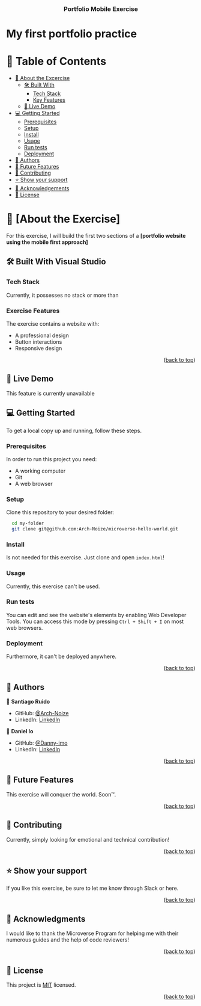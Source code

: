 
<div align="center">
  <h3><b>Portfolio Mobile Exercise</b></h3>
</div>

# My first portfolio practice

<!-- TABLE OF CONTENTS -->

# 📗 Table of Contents

- [📖 About the Excercise](#about-ex)
  - [🛠 Built With](#built-with)
    - [Tech Stack](#tech-stack)
    - [Key Features](#key-features)
  - [🚀 Live Demo](#live-demo)
- [💻 Getting Started](#getting-started)
  - [Prerequisites](#prerequisites)
  - [Setup](#setup)
  - [Install](#install)
  - [Usage](#usage)
  - [Run tests](#run-tests)
  - [Deployment](#deployment)
- [👥 Authors](#authors)
- [🔭 Future Features](#future-features)
- [🤝 Contributing](#contributing)
- [⭐️ Show your support](#support)
- [🙏 Acknowledgements](#acknowledgements)
- [📝 License](#license)

<!-- PROJECT DESCRIPTION -->

# 📖 [About the Exercise] <a name="about-project"></a>

For this exercise, I will build the first two sections of a **[portfolio website using the mobile first approach]**

## 🛠 Built With Visual Studio <a name="built-with"></a>

### Tech Stack <a name="tech-stack"></a>
Currently, it possesses no stack or more than 

<!-- Features -->

### Exercise Features <a name="key-features"></a>

The exercise contains a website with:
- A professional design
- Button interactions 
- Responsive design

<p align="right">(<a href="#readme-top">back to top</a>)</p>

<!-- LIVE DEMO -->

## 🚀 Live Demo <a name="live-demo"></a>
This feature is currently unavailable

<!-- GETTING STARTED -->

## 💻 Getting Started <a name="getting-started"></a>

To get a local copy up and running, follow these steps.

### Prerequisites <a name="prerequisites"></a>

In order to run this project you need:
- A working computer
- Git
- A web browser

### Setup <a name="setup"></a>

Clone this repository to your desired folder:

```sh
  cd my-folder
  git clone git@github.com:Arch-Noize/microverse-hello-world.git
```

### Install <a name="install"></a>

Is not needed for this exercise. Just clone and open `index.html`!

### Usage <a name="usage"></a>

Currently, this exercise can't be used.

### Run tests <a name="run-tests"></a>

You can edit and see the website's elements by enabling Web Developer Tools. You can access this mode by pressing `Ctrl + Shift + I` on most web browsers.

### Deployment <a name="deployment"></a>

Furthermore, it can't be deployed anywhere.

<p align="right">(<a href="#readme-top">back to top</a>)</p>

<!-- AUTHORS -->

## 👥 Authors <a name="authors"></a>

👤 **Santiago Ruido**

- GitHub: [@Arch-Noize](https://github.com/Arch-Noize)
- LinkedIn: [LinkedIn](https://www.linkedin.com/in/santiago-ruido-a1404880/)

👤 **Daniel Io**

- GitHub: [@Danny-imo](https://github.com/Danny-imo)
- LinkedIn: [LinkedIn](https://www.linkedin.com/in/santiago-ruido-a1404880/)

<p align="right">(<a href="#readme-top">back to top</a>)</p>

<!-- FUTURE FEATURES -->

## 🔭 Future Features <a name="future-features"></a>

This exercise will conquer the world. Soon™️.

<p align="right">(<a href="#readme-top">back to top</a>)</p>

<!-- CONTRIBUTING -->

## 🤝 Contributing <a name="contributing"></a>

Currently, simply looking for emotional and technical contribution! 

<p align="right">(<a href="#readme-top">back to top</a>)</p>

<!-- SUPPORT -->

## ⭐️ Show your support <a name="support"></a>

If you like this exercise, be sure to let me know through Slack or here.

<p align="right">(<a href="#readme-top">back to top</a>)</p>

<!-- ACKNOWLEDGEMENTS -->

## 🙏 Acknowledgments <a name="acknowledgements"></a>

I would like to thank the Microverse Program for helping me with their numerous guides and the help of code reviewers!

<p align="right">(<a href="#readme-top">back to top</a>)</p>

<!-- LICENSE -->

## 📝 License <a name="license"></a>

This project is [MIT](./LICENSE) licensed.

<p align="right">(<a href="#readme-top">back to top</a>)</p>
